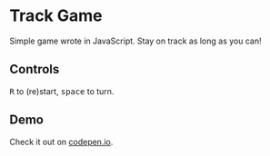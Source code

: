 # Track Game
Simple game wrote in JavaScript. Stay on track as long as you can!

## Controls
<kbd>R</kbd> to (re)start, <kbd>space</kbd> to turn.

## Demo
Check it out on [codepen.io](https://codepen.io/lwolczynski/pen/qBbZvwN).